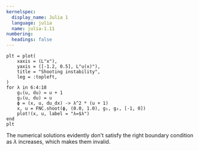 ```yaml
---
kernelspec:
  display_name: Julia 1
  language: julia
  name: julia-1.11
numbering:
  headings: false
---
```


```{code-cell}
plt = plot(
    xaxis = (L"x"),
    yaxis = ([-1.2, 0.5], L"u(x)"),
    title = "Shooting instability",
    leg = :topleft,
)
for λ in 6:4:18
    g₁(u, du) = u + 1
    g₂(u, du) = u
    ϕ = (x, u, du_dx) -> λ^2 * (u + 1)
    x, u = FNC.shoot(ϕ, (0.0, 1.0), g₁, g₂, [-1, 0])
    plot!(x, u, label = "λ=$λ")
end
plt
```

The numerical solutions evidently don't satisfy the right boundary condition as $\lambda$ increases, which makes them invalid. 
